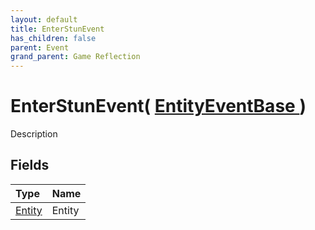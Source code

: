 ```yaml
---
layout: default
title: EnterStunEvent
has_children: false
parent: Event
grand_parent: Game Reflection
---
```

# EnterStunEvent( [ EntityEventBase ](/riftbreaker-wiki/docs/game-reflection/events/entity_event_base/) )
Description 

## Fields

| Type | Name |
|:----------|:--------------|
| [Entity](/riftbreaker-wiki/docs/game-reflection/classes/entity/) | Entity |

